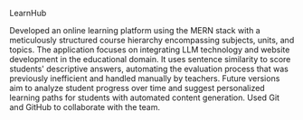 LearnHub

Developed an online learning platform using the MERN stack with a meticulously structured course hierarchy encompassing subjects,
units, and topics. The application focuses on integrating LLM technology and website development in the educational domain.
It uses sentence similarity to score students' descriptive answers, automating the evaluation process that was previously inefficient and
handled manually by teachers. Future versions aim to analyze student progress over time and suggest personalized learning paths for
students with automated content generation. Used Git and GitHub to collaborate with the team.

